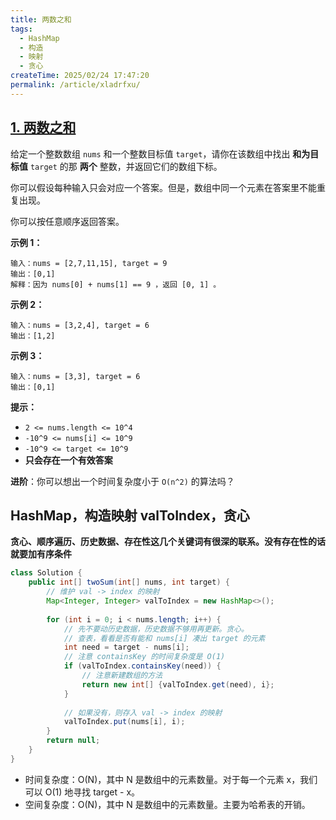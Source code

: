```yaml
---
title: 两数之和
tags:
  - HashMap
  - 构造
  - 映射
  - 贪心
createTime: 2025/02/24 17:47:20
permalink: /article/xladrfxu/
---
```

## [1. 两数之和](https://leetcode.cn/problems/two-sum/)

给定一个整数数组 `nums` 和一个整数目标值 `target`，请你在该数组中找出 **和为目标值** `target` 的那 **两个** 整数，并返回它们的数组下标。

你可以假设每种输入只会对应一个答案。但是，数组中同一个元素在答案里不能重复出现。

你可以按任意顺序返回答案。

**示例 1：**

```
输入：nums = [2,7,11,15], target = 9
输出：[0,1]
解释：因为 nums[0] + nums[1] == 9 ，返回 [0, 1] 。
```

**示例 2：**

```
输入：nums = [3,2,4], target = 6
输出：[1,2]
```

**示例 3：**

```
输入：nums = [3,3], target = 6
输出：[0,1]
```

**提示：**

- `2 <= nums.length <= 10^4`
- `-10^9 <= nums[i] <= 10^9`
- `-10^9 <= target <= 10^9`
- **只会存在一个有效答案**

**进阶**：你可以想出一个时间复杂度小于 `O(n^2)` 的算法吗？

## HashMap，构造映射 valToIndex，贪心

**贪心、顺序遍历、历史数据、存在性这几个关键词有很深的联系。没有存在性的话就要加有序条件**

```java
class Solution {
    public int[] twoSum(int[] nums, int target) {
        // 维护 val -> index 的映射
        Map<Integer, Integer> valToIndex = new HashMap<>();
        
        for (int i = 0; i < nums.length; i++) {
            // 先不要动历史数据，历史数据不够用再更新。贪心。
            // 查表，看看是否有能和 nums[i] 凑出 target 的元素
            int need = target - nums[i];
            // 注意 containsKey 的时间复杂度是 O(1)
            if (valToIndex.containsKey(need)) {
                // 注意新建数组的方法
                return new int[] {valToIndex.get(need), i};
            }
            
            // 如果没有，则存入 val -> index 的映射
            valToIndex.put(nums[i], i);
        }
        return null;
    }
}
```

- 时间复杂度：O(N)，其中 N 是数组中的元素数量。对于每一个元素 x，我们可以 O(1) 地寻找 target - x。
- 空间复杂度：O(N)，其中 N 是数组中的元素数量。主要为哈希表的开销。